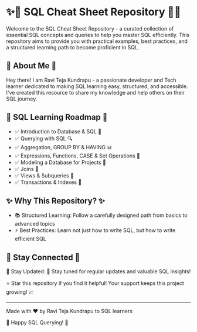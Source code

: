 # ✨🚀 SQL Cheat Sheet Repository 🚀✨

Welcome to the SQL Cheat Sheet Repository - a curated collection of essential SQL concepts and queries to help you master SQL efficiently. This repository aims to provide you with practical examples, best practices, and a structured learning path to become proficient in SQL.

## 👋 About Me 👋

Hey there! I am Ravi Teja Kundrapu - a passionate developer and Tech learner dedicated to making SQL learning easy, structured, and accessible. I've created this resource to share my knowledge and help others on their SQL journey.

## 📝 SQL Learning Roadmap 📝

* ✅ Introduction to Database & SQL 💾
* ✅ Querying with SQL 🔍
* ✅ Aggregation, GROUP BY & HAVING 📊
* ✅ Expressions, Functions, CASE & Set Operations 🧮
* ✅ Modeling a Database for Projects 📐
* ✅ Joins 🔗
* ✅ Views & Subqueries 🔎
* ✅ Transactions & Indexes 📂

## ✨ Why This Repository? ✨

* 📚 Structured Learning: Follow a carefully designed path from basics to advanced topics
* ⚡ Best Practices: Learn not just how to write SQL, but how to write efficient SQL

## 📢 Stay Connected 📢

📍 Stay Updated: 👀 Stay tuned for regular updates and valuable SQL insights!

⭐ Star this repository if you find it helpful! Your support keeps this project growing! 📈

---

Made with ❤️ by Ravi Teja Kundrapu to SQL learners

🎉 Happy SQL Querying! 🎉
